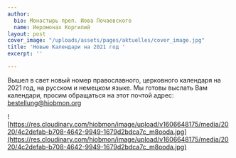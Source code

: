 ```yaml
---
author:
  bio: Монастырь преп. Иова Почаевского
  name: Иеромонах Коргилий
layout: post
cover_image: "/uploads/assets/pages/aktuelles/cover_image.jpg"
title: 'Новые Календари на 2021 год '
excerpt: ''

---
```

Вышел в свет новый номер православного, церковного календаря на 2021 год, на русском и немецком языке. Мы готовы выслать Вам календари, просим обращаться на этот почтой адреc: bestellung@hiobmon.org

![https://res.cloudinary.com/hiobmon/image/upload/v1606648175/media/2020/4c2defab-b708-4642-9949-1679d2bdca7c_m8ooda.jpg](https://res.cloudinary.com/hiobmon/image/upload/v1606648175/media/2020/4c2defab-b708-4642-9949-1679d2bdca7c_m8ooda.jpg)